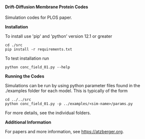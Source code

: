 #### Drift-Diffusion Membrane Protein Codes

Simulation codes for PLOS paper.

__Installation__

To install use 'pip' and 'python' version 12.1 or greater 

```
cd ./src
pip install -r requirements.txt
```

To test installation run 
```
python conc_field_01.py --help 
```

__Running the Codes__ 

Simulations can be run by using python parameter files found in the 
./examples folder for each model.  This is typically of the form
```
cd ../../src
python conc_field_01.py -p ../examples/<sim-name>/params.py
```

For more details, see the individual folders.

__Additional Information__ 

For papers and more information, 
see https://atzberger.org.

